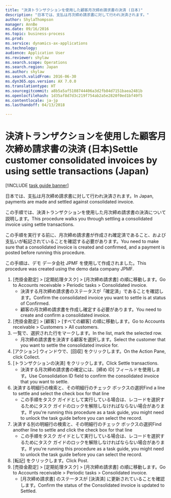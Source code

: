 ```yaml
--- 
title: "決済トランザクションを使用した顧客月次締め請求書の決済 (日本)"
description: "日本では、支払は月次締め請求書に対して行われ決済されます。"
author: ShylaThompson
manager: AnnBe
ms.date: 09/16/2016
ms.topic: business-process
ms.prod: 
ms.service: dynamics-ax-applications
ms.technology: 
audience: Application User
ms.reviewer: shylaw
ms.search.scope: Operations
ms.search.region: Japan
ms.author: shylaw
ms.search.validFrom: 2016-06-30
ms.dyn365.ops.version: AX 7.0.0
ms.translationtype: HT
ms.sourcegitcommit: a8b5a5af5108744406a3d2fb84d7151baea2481b
ms.openlocfilehash: 1d35af8d7d3c219f754ab2a5e2820f0ed1bf49f5
ms.contentlocale: ja-jp
ms.lasthandoff: 04/13/2018

---
```

# <a name="settle-customer-consolidated-invoices-by-using-settle-transactions-japan"></a><span data-ttu-id="cbd08-103">決済トランザクションを使用した顧客月次締め請求書の決済 (日本)</span><span class="sxs-lookup"><span data-stu-id="cbd08-103">Settle customer consolidated invoices by using settle transactions (Japan)</span></span>

[!INCLUDE [task guide banner](../../includes/task-guide-banner.md)]

<span data-ttu-id="cbd08-104">日本では、支払は月次締め請求書に対して行われ決済されます。</span><span class="sxs-lookup"><span data-stu-id="cbd08-104">In Japan, payments are made and settled against consolidated invoice.</span></span>



<span data-ttu-id="cbd08-105">この手順では、決済トランザクションを使用した月次締め請求書の決済について説明します。</span><span class="sxs-lookup"><span data-stu-id="cbd08-105">This procedure walks you through settling a consolidated invoice using settle transactions.</span></span>



<span data-ttu-id="cbd08-106">この手順を実行する前に、月次締め請求書が作成され確定済であること、および支払いが転記されていることを確認する必要があります。</span><span class="sxs-lookup"><span data-stu-id="cbd08-106">You need to make sure that a consolidated invoice is created and confirmed, and a payment is posted before running this procedure.</span></span> 

<span data-ttu-id="cbd08-107">この手順は、デモ データ会社 JPMF を使用して作成されました。</span><span class="sxs-lookup"><span data-stu-id="cbd08-107">This procedure was created using the demo data company JPMF.</span></span>

1. <span data-ttu-id="cbd08-108">[売掛金勘定] > [定期処理タスク] > [月次締め請求書] の順に移動します。</span><span class="sxs-lookup"><span data-stu-id="cbd08-108">Go to Accounts receivable > Periodic tasks > Consolidated invoice.</span></span>
    * <span data-ttu-id="cbd08-109">決済する月次締め請求書のステータスが「確定済」であることを確認します。</span><span class="sxs-lookup"><span data-stu-id="cbd08-109">Confirm the consolidated invoice you want to settle is at status of Confirmed.</span></span>  
    * <span data-ttu-id="cbd08-110">顧客の月次締め請求書を作成し確定する必要があります。</span><span class="sxs-lookup"><span data-stu-id="cbd08-110">You need to create and confirm a consolidated invoice.</span></span>  
2. <span data-ttu-id="cbd08-111">[売掛金勘定] > [顧客] > [すべての顧客] の順に移動します。</span><span class="sxs-lookup"><span data-stu-id="cbd08-111">Go to Accounts receivable > Customers > All customers.</span></span>
3. <span data-ttu-id="cbd08-112">一覧で、選択された行をマークします。</span><span class="sxs-lookup"><span data-stu-id="cbd08-112">In the list, mark the selected row.</span></span>
    * <span data-ttu-id="cbd08-113">月次締め請求書を決済する顧客を選択します。</span><span class="sxs-lookup"><span data-stu-id="cbd08-113">Select the customer that you want to settle the consolidated invoice for.</span></span>  
4. <span data-ttu-id="cbd08-114">[アクション] ウィンドウで、[回収] をクリックします。</span><span class="sxs-lookup"><span data-stu-id="cbd08-114">On the Action Pane, click Collect.</span></span>
5. <span data-ttu-id="cbd08-115">[トランザクションの決済] をクリックします。</span><span class="sxs-lookup"><span data-stu-id="cbd08-115">Click Settle transactions.</span></span>
    * <span data-ttu-id="cbd08-116">決済する月次締め請求書の確定には、[締め ID] フィールドを使用します。</span><span class="sxs-lookup"><span data-stu-id="cbd08-116">Use Consolidation ID field to confirm the consolidated invoice that you want to settle.</span></span>  
6. <span data-ttu-id="cbd08-117">決済する明細行の検索と、その明細行のチェック ボックスの選択</span><span class="sxs-lookup"><span data-stu-id="cbd08-117">Find a line to settle and select the check box for that line</span></span>
    * <span data-ttu-id="cbd08-118">この手順をタスク ガイドとして実行している場合は、レコードを選択するためにタスク ガイドのロックを解除しなければならない場合があります。</span><span class="sxs-lookup"><span data-stu-id="cbd08-118">If you're running this procedure as a task guide, you might need to unlock the task guide before you can select the record.</span></span>  
7. <span data-ttu-id="cbd08-119">決済する別の明細行の検索と、その明細行のチェック ボックスの選択</span><span class="sxs-lookup"><span data-stu-id="cbd08-119">Find another line to settle and click the check box for that line</span></span>
    * <span data-ttu-id="cbd08-120">この手順をタスク ガイドとして実行している場合は、レコードを選択するためにタスク ガイドのロックを解除しなければならない場合があります。</span><span class="sxs-lookup"><span data-stu-id="cbd08-120">If you're running this procedure as a task guide, you might need to unlock the task guide before you can select the record.</span></span>  
8. <span data-ttu-id="cbd08-121">[転記] をクリックします。</span><span class="sxs-lookup"><span data-stu-id="cbd08-121">Click Post.</span></span>
9. <span data-ttu-id="cbd08-122">[売掛金勘定] > [定期処理タスク] > [月次締め請求書] の順に移動します。</span><span class="sxs-lookup"><span data-stu-id="cbd08-122">Go to Accounts receivable > Periodic tasks > Consolidated invoice.</span></span>
    * <span data-ttu-id="cbd08-123">[月次締め請求書] のステータスが [決済済] に更新されていることを確認します。</span><span class="sxs-lookup"><span data-stu-id="cbd08-123">Confirm the status of the Consolidated invoice is updated to Settled.</span></span>  


